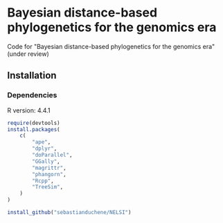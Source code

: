 # Bayesian distance-based phylogenetics for the genomics era

Code for "Bayesian distance-based phylogenetics for the genomics era" (under review)

## Installation

### Dependencies

R version: 4.4.1
```r
require(devtools)
install.packages(
    c(
        "ape",
        "dplyr",
        "doParallel",
        "GGally",
        "magrittr",
        "phangorn",
        "Rcpp",
        "TreeSim",
    )
)

install_github("sebastianduchene/NELSI")
```
